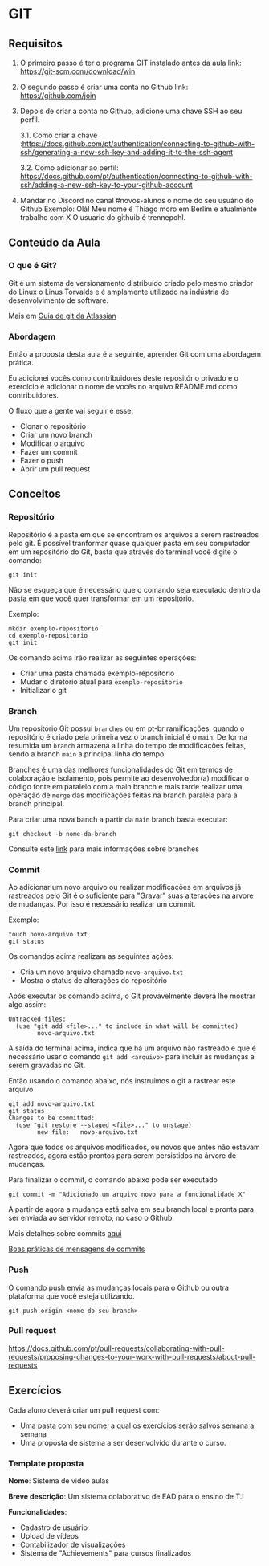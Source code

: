 # GIT

## Requisitos
1. O primeiro passo é ter o programa GIT instalado antes da aula link: https://git-scm.com/download/win

2. O segundo passo é criar uma conta no Github link: https://github.com/join

3. Depois de criar a conta no Github, adicione uma chave SSH ao seu perfil.
    
    3.1.  Como criar a chave :https://docs.github.com/pt/authentication/connecting-to-github-with-ssh/generating-a-new-ssh-key-and-adding-it-to-the-ssh-agent

    3.2. Como adicionar ao perfil: https://docs.github.com/pt/authentication/connecting-to-github-with-ssh/adding-a-new-ssh-key-to-your-github-account

4. Mandar no Discord no canal #novos-alunos o nome do seu usuário do Github
Exemplo: Olá! Meu nome é Thiago moro em Berlim e atualmente trabalho com X O usuario do githuib é trennepohl. 

## Conteúdo da Aula

### O que é Git?

Git é um sistema de versionamento distribuído criado pelo mesmo criador do Linux o Linus Torvalds e é amplamente utilizado na indústria de desenvolvimento de software.

Mais em [Guia de git da Atlassian](https://www.atlassian.com/br/git/tutorials/what-is-git)

### Abordagem
Então a proposta desta aula é a seguinte, aprender Git com uma abordagem prática.

Eu adicionei vocês como contribuidores deste repositório privado e o exercício é adicionar o nome de vocês no arquivo README.md como contribuidores. 

O fluxo que a gente vai seguir é esse:
- Clonar o repositório
- Criar um novo branch
- Modificar o arquivo
- Fazer um commit
- Fazer o push
- Abrir um pull request

## Conceitos

### Repositório
Repositório é a pasta em que se encontram os arquivos a serem rastreados pelo git.
É possível tranformar quase qualquer pasta em seu computador em um repositório do Git, basta que através do terminal você digite o comando:

```
git init
```

Não se esqueça que é necessário que o comando seja executado dentro da pasta em que você quer transformar em um repositório.

Exemplo:

```
mkdir exemplo-repositorio
cd exemplo-repositorio
git init
```

Os comando acima irão realizar as seguintes operações:
- Criar uma pasta chamada exemplo-repositorio
- Mudar o diretório atual para `exemplo-repositorio`
- Initializar o git

### Branch

Um repositório Git possuí `branches` ou em pt-br ramificações, quando o repositório é criado pela primeira vez o branch inicial é o `main`. De forma resumida um `branch` armazena a linha do tempo de modificações feitas, sendo a branch `main` a principal linha do tempo.

Branches é uma das melhores funcionalidades do Git em termos de colaboração e isolamento, pois permite ao desenvolvedor(a) modificar o código fonte em paralelo com a main branch e mais tarde realizar uma operação de `merge` das modificações feitas na branch paralela para a branch principal.

Para criar uma nova banch a partir da `main` branch basta executar:

```
git checkout -b nome-da-branch
```

Consulte este [link](https://git-scm.com/book/pt-br/v2/Branches-no-Git-Branches-em-poucas-palavras) para mais informações sobre branches

### Commit

Ao adicionar um novo arquivo ou realizar modificações em arquivos já rastreados pelo Git é o suficiente para "Gravar" suas alterações na arvore de mudanças. Por isso é necessário realizar um commit.

Exemplo:
```
touch novo-arquivo.txt
git status
```

Os comandos acima realizam as seguintes ações:
- Cria um novo arquivo chamado `novo-arquivo.txt`
- Mostra o status de alterações do repositório

Após executar os comando acima, o Git provavelmente deverá lhe mostrar algo assim:

```
Untracked files:
  (use "git add <file>..." to include in what will be committed)
        novo-arquivo.txt
```

A saída do terminal acima, indica que há um arquivo não rastreado e que é necessário usar o comando `git add <arquivo>` para incluir às mudanças a serem gravadas no Git.

Então usando o comando abaixo, nós instruímos o git a rastrear este arquivo

```
git add novo-arquivo.txt
git status
Changes to be committed:
  (use "git restore --staged <file>..." to unstage)
        new file:   novo-arquivo.txt
```

Agora que todos os arquivos modificados, ou novos que antes não estavam rastreados, agora estão prontos para serem persistidos na árvore de mudanças.

Para finalizar o commit, o comando abaixo pode ser executado
```
git commit -m "Adicionado um arquivo novo para a funcionalidade X"
```

A partir de agora a mudança está salva em seu branch local e pronta para ser enviada ao servidor remoto, no caso o Github.

Mais detalhes sobre commits [aqui](https://git-scm.com/book/pt-br/v2/Fundamentos-de-Git-Gravando-Altera%C3%A7%C3%B5es-em-Seu-Reposit%C3%B3rio)

[Boas práticas de mensagens de commits](https://github.com/Paiusco/commit-message-rules)

### Push

O comando push envia as mudanças locais para o Github ou outra plataforma que você esteja utilizando.

```
git push origin <nome-do-seu-branch>
```


### Pull request

https://docs.github.com/pt/pull-requests/collaborating-with-pull-requests/proposing-changes-to-your-work-with-pull-requests/about-pull-requests


## Exercícios
Cada aluno deverá criar um pull request com:
- Uma pasta com seu nome, a qual os exercícios serão salvos semana a semana
- Uma proposta de sistema a ser desenvolvido durante o curso.

### Template proposta

**Nome**: Sistema de video aulas

**Breve descrição**: Um sistema colaborativo de EAD para o ensino de T.I

**Funcionalidades**:
  - Cadastro de usuário
  - Upload de vídeos
  - Contabilizador de visualizações
  - Sistema de "Achievements" para cursos finalizados
